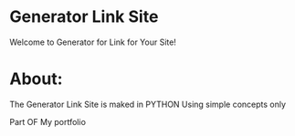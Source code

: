 # Generator Link Site
Welcome to Generator for Link for Your Site!

# About:
  The Generator Link Site is maked in PYTHON
  Using simple concepts only
  
  
  
Part OF My portfolio
